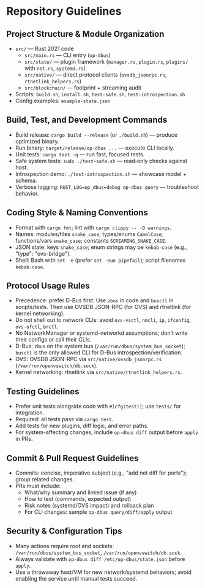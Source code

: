 # Repository Guidelines

## Project Structure & Module Organization
- `src/` — Rust 2021 code
  - `src/main.rs` — CLI entry (`op-dbus`)
  - `src/state/` — plugin framework (`manager.rs`, `plugin.rs`, `plugins/` with `net.rs`, `systemd.rs`)
  - `src/native/` — direct protocol clients (`ovsdb_jsonrpc.rs`, `rtnetlink_helpers.rs`)
  - `src/blockchain/` — footprint + streaming audit
- Scripts: `build.sh`, `install.sh`, `test-safe.sh`, `test-introspection.sh`
- Config examples: `example-state.json`

## Build, Test, and Development Commands
- Build release: `cargo build --release` (or `./build.sh`) — produce optimized binary.
- Run binary: `target/release/op-dbus ...` — execute CLI locally.
- Unit tests: `cargo test -q` — run fast, focused tests.
- Safe system tests: `sudo ./test-safe.sh` — read‑only checks against host.
- Introspection demo: `./test-introspection.sh` — showcase model + schema.
- Verbose logging: `RUST_LOG=op_dbus=debug op-dbus query` — troubleshoot behavior.

## Coding Style & Naming Conventions
- Format with `cargo fmt`; lint with `cargo clippy -- -D warnings`.
- Names: modules/files `snake_case`; types/enums `CamelCase`; functions/vars `snake_case`; constants `SCREAMING_SNAKE_CASE`.
- JSON state: keys `snake_case`; enum strings may be `kebab-case` (e.g., "type": "ovs-bridge").
- Shell: Bash with `set -e` (prefer `set -euo pipefail`); script filenames `kebab-case`.

## Protocol Usage Rules
- Precedence: prefer D-Bus first. Use `zbus` in code and `busctl` in scripts/tests. Then use OVSDB JSON-RPC (for OVS) and rtnetlink (for kernel networking).
- Do not shell out to network CLIs: avoid `ovs-vsctl`, `nmcli`, `ip`, `ifconfig`, `ovs-ofctl`, `brctl`.
- No NetworkManager or systemd-networkd assumptions; don’t write their configs or call their CLIs.
- D-Bus: `zbus` on the system bus (`/var/run/dbus/system_bus_socket`); `busctl` is the only allowed CLI for D-Bus introspection/verification.
- OVS: OVSDB JSON-RPC via `src/native/ovsdb_jsonrpc.rs` (`/var/run/openvswitch/db.sock`).
- Kernel networking: rtnetlink via `src/native/rtnetlink_helpers.rs`.

## Testing Guidelines
- Prefer unit tests alongside code with `#[cfg(test)]`; use `tests/` for integration.
- Required: all tests pass via `cargo test`.
- Add tests for new plugins, diff logic, and error paths.
- For system-affecting changes, include `op-dbus diff` output before `apply` in PRs.

## Commit & Pull Request Guidelines
- Commits: concise, imperative subject (e.g., "add net diff for ports"); group related changes.
- PRs must include:
  - What/why summary and linked issue (if any)
  - How to test (commands, expected output)
  - Risk notes (systemd/OVS impact) and rollback plan
  - For CLI changes: sample `op-dbus query/diff/apply` output

## Security & Configuration Tips
- Many actions require root and sockets: `/var/run/dbus/system_bus_socket`, `/var/run/openvswitch/db.sock`.
- Always validate with `op-dbus diff /etc/op-dbus/state.json` before `apply`.
- Use a throwaway host/VM for new network/systemd behaviors; avoid enabling the service until manual tests succeed.
